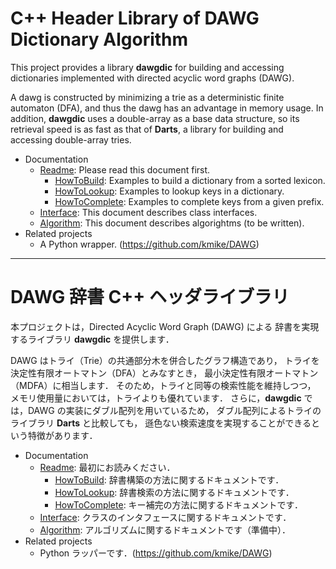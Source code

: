 # C++ Header Library of DAWG Dictionary Algorithm #

This project provides a library **dawgdic** for building and accessing
dictionaries implemented with directed acyclic word graphs (DAWG).

A dawg is constructed by minimizing a trie
as a deterministic finite automaton (DFA),
and thus the dawg has an advantage in memory usage.
In addition, **dawgdic** uses a double-array as a base data structure,
so its retrieval speed is as fast as that of **Darts**,
a library for building and accessing double-array tries.

  * Documentation
    * [Readme](Readme.md): Please read this document first.
      * [HowToBuild](HowToBuild.md): Examples to build a dictionary from a sorted lexicon.
      * [HowToLookup](HowToLookup.md): Examples to lookup keys in a dictionary.
      * [HowToComplete](HowToComplete.md): Examples to complete keys from a given prefix.
    * [Interface](Interface.md): This document describes class interfaces.
    * [Algorithm](Algorithm.md): This document describes algorightms (to be written).
  * Related projects
    * A Python wrapper. (https://github.com/kmike/DAWG)


---


# DAWG 辞書 C++ ヘッダライブラリ #

本プロジェクトは，Directed Acyclic Word Graph (DAWG) による
辞書を実現するライブラリ **dawgdic** を提供します．

DAWG はトライ（Trie）の共通部分木を併合したグラフ構造であり，
トライを決定性有限オートマトン（DFA）とみなすとき，
最小決定性有限オートマトン（MDFA）に相当します．
そのため，トライと同等の検索性能を維持しつつ，
メモリ使用量においては，トライよりも優れています．
さらに，**dawgdic** では，DAWG の実装にダブル配列を用いているため，
ダブル配列によるトライのライブラリ **Darts** と比較しても，
遜色ない検索速度を実現することができるという特徴があります．

  * Documentation
    * [Readme](Readme.md): 最初にお読みください．
      * [HowToBuild](HowToBuild.md): 辞書構築の方法に関するドキュメントです．
      * [HowToLookup](HowToLookup.md): 辞書検索の方法に関するドキュメントです．
      * [HowToComplete](HowToComplete.md): キー補完の方法に関するドキュメントです．
    * [Interface](Interface.md): クラスのインタフェースに関するドキュメントです．
    * [Algorithm](Algorithm.md): アルゴリズムに関するドキュメントです（準備中）．
  * Related projects
    * Python ラッパーです．(https://github.com/kmike/DAWG)